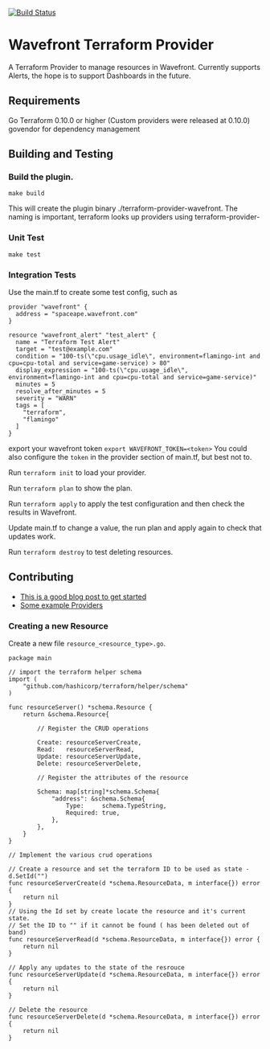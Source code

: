 [![Build Status](https://travis-ci.com/spaceapegames/terraform-provider-wavefront.svg?token=bQMpYkjkzKf94BWWKiAA&branch=master)](https://travis-ci.com/spaceapegames/terraform-provider-wavefront)

# Wavefront Terraform Provider

A Terraform Provider to manage resources in Wavefront. Currently supports Alerts, the hope is to support Dashboards in the future.

## Requirements

Go
Terraform 0.10.0 or higher (Custom providers were released at 0.10.0)
govendor for dependency management

## Building and Testing

### Build the plugin.

`make build`

 This will create the plugin binary ./terraform-provider-wavefront.
 The naming is important, terraform looks up providers using terraform-provider-<name>

### Unit Test
`make test`

### Integration Tests

Use the main.tf to create some test config, such as

 ```
 provider "wavefront" {
   address = "spaceape.wavefront.com"
 }

 resource "wavefront_alert" "test_alert" {
   name = "Terraform Test Alert"
   target = "test@example.com"
   condition = "100-ts(\"cpu.usage_idle\", environment=flamingo-int and cpu=cpu-total and service=game-service) > 80"
   display_expression = "100-ts(\"cpu.usage_idle\", environment=flamingo-int and cpu=cpu-total and service=game-service)"
   minutes = 5
   resolve_after_minutes = 5
   severity = "WARN"
   tags = [
     "terraform",
     "flamingo"
   ]
 }
 ```

 export your wavefront token `export WAVEFRONT_TOKEN=<token>` You could also configure the `token` in the provider section of main.tf, but best not to.

 Run `terraform init` to load your provider.

 Run `terraform plan` to show the plan.

 Run `terraform apply` to apply the test configuration and then check the results in Wavefront.

 Update main.tf to change a value, the run plan and apply again to check that updates work.

 Run `terraform destroy` to test deleting resources.

## Contributing

* [This is a good blog post to get started](https://www.terraform.io/guides/writing-custom-terraform-providers.html?)
* [Some example Providers](https://github.com/terraform-providers)

### Creating a new Resource

Create a new file `resource_<resource_type>.go`.

```
package main

// import the terraform helper schema
import (
    "github.com/hashicorp/terraform/helper/schema"
)

func resourceServer() *schema.Resource {
    return &schema.Resource{

        // Register the CRUD operations

        Create: resourceServerCreate,
        Read:   resourceServerRead,
        Update: resourceServerUpdate,
        Delete: resourceServerDelete,

        // Register the attributes of the resource

        Schema: map[string]*schema.Schema{
            "address": &schema.Schema{
                Type:     schema.TypeString,
                Required: true,
            },
        },
    }
}

// Implement the various crud operations

// Create a resource and set the terraform ID to be used as state - d.SetId("")
func resourceServerCreate(d *schema.ResourceData, m interface{}) error {
    return nil
}
// Using the Id set by create locate the resource and it's current state.
// Set the ID to "" if it cannot be found ( has been deleted out of band)
func resourceServerRead(d *schema.ResourceData, m interface{}) error {
    return nil
}

// Apply any updates to the state of the resrouce
func resourceServerUpdate(d *schema.ResourceData, m interface{}) error {
    return nil
}

// Delete the resource
func resourceServerDelete(d *schema.ResourceData, m interface{}) error {
    return nil
}
```